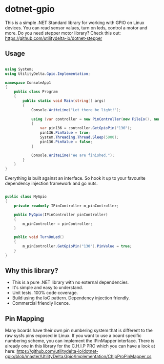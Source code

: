 # dotnet-gpio
This is a simple .NET Standard library for working with GPIO on Linux devices. You can read sensor values, turn on leds, control a motor and more. Do you need stepper motor library? Check this out: https://github.com/utilitydelta-io/dotnet-stepper

## Usage
```c#

using System;
using UtilityDelta.Gpio.Implementation;

namespace ConsoleApp1
{
    public class Program
    {
        public static void Main(string[] args)
        {
            Console.WriteLine("Let there be light!");
            
            using (var controller = new PinController(new FileIo(), new SysfsPinMapper()))
            {
                var pin136 = controller.GetGpioPin("136");
                pin136.PinValue = true;
                System.Threading.Thread.Sleep(5000);
                pin136.PinValue = false;
            }

            Console.WriteLine("We are finished.");
        }
    }
}

```

Everything is built against an interface. So hook it up to your favourite dependency injection framework and go nuts.

```c#

public class MyGpio
{
    private readonly IPinController m_pinController;

    public MyGpio(IPinController pinController)
    {
        m_pinController = pinController;
    }

    public void TurnOnLed()
    {
        m_pinController.GetGpioPin("130").PinValue = true;
    }
}

```


## Why this library?
- This is a pure .NET library with no external dependencies. 
- It's simple and easy to understand.
- Unit tests. 100% code coverage.
- Build using the IoC pattern. Dependency injection friendly.
- Commercial friendly licence.

## Pin Mapping
Many boards have their own pin numbering system that is different to the raw sysfs pins exposed in Linux. If you want to use a board specific numbering scheme, you can implement the IPinMapper interface. There is already one in this library for the C.H.I.P PRO which you can have a look at here: https://github.com/utilitydelta-io/dotnet-gpio/blob/master/UtilityDelta.Gpio/Implementation/ChipProPinMapper.cs

